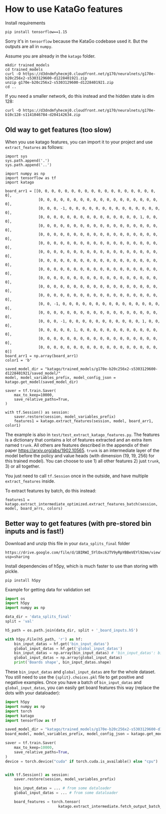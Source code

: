 # How to use KataGo features

Install requirements
```
pip install tensorflow==1.15
```

Sorry it's in `tensorflow` because the KataGo codebase used it. But the outputs are all in `numpy`.

Assume you are already in the `katago` folder.

```
mkdir trained_models
cd trained_models
curl -O https://d3dndmfyhecmj0.cloudfront.net/g170/neuralnets/g170e-b20c256x2-s5303129600-d1228401921.zip
unzip g170e-b20c256x2-s5303129600-d1228401921.zip
cd ..
```

If you need a smaller network, do this instead and the hidden state is dim 128:
```
curl -O https://d3dndmfyhecmj0.cloudfront.net/g170/neuralnets/g170e-b10c128-s1141046784-d204142634.zip
```


## Old way to get features (too slow)

When you use katago features, you can import it to your project and use `extract_features` as follows:

````
import sys
sys.path.append('.')
sys.path.append('..')

import numpy as np
import tensorflow as tf
import katago

board_arr1 = [[0, 0, 0, 0, 0, 0, 0, 0, 0, 0, 0, 0, 0, 0, 0, 0, 0, 0, 0],
               [0, 0, 0, 0, 0, 0, 0, 0, 0, 0, 0, 0, 0, 0, 0, 0, 0, 0, 0],
               [0, 0, 0, -1, 0, 0, 0, 0, 0, 0, 0, 0, 0, 0, 0, 0, 0, 0, 0],
               [0, 0, 0, 0, 0, 0, 0, 0, 0, 0, 0, 0, 0, 0, 0, 1, 0, 0, 0],
               [0, 0, 0, 0, 0, 0, 0, 0, 0, 0, 0, 0, 0, 0, 0, 0, 0, 0, 0],
               [0, 0, 0, 0, 0, 0, 0, 0, 0, 0, 0, 0, 0, 0, 0, 0, 0, 0, 0],
               [0, 0, 0, 0, 0, 0, 0, 0, 0, 0, 0, 0, 0, 0, 0, 0, 0, 0, 0],
               [0, 0, 0, 0, 0, 0, 0, 0, 0, 0, 0, 0, 0, 0, 0, 0, 0, 0, 0],
               [0, 0, 0, 0, 0, 0, 0, 0, 0, 0, 0, 0, 0, 0, 0, 0, 0, 0, 0],
               [0, 0, 0, 0, 0, 0, 0, 0, 0, 0, 0, 0, 0, 0, 0, 0, 0, 0, 0],
               [0, 0, 0, 0, 0, 0, 0, 0, 0, 0, 0, 0, 0, 0, 0, 0, 0, 0, 0],
               [0, 0, 0, 0, 0, 0, 0, 0, 0, 0, 0, 0, 0, 0, 0, 0, 0, 0, 0],
               [0, 0, 0, 0, 0, 0, 0, 0, 0, 0, 0, 0, 0, 0, 0, 0, 0, 0, 0],
               [0, 0, -1, 0, 0, 0, 0, 0, 0, 0, 0, 0, 0, 0, 0, 0, 0, 0, 0],
               [0, 0, 0, 0, 0, 0, 0, 0, 0, 0, 0, 0, 0, 0, 0, 0, 0, 0, 0],
               [0, 0, 0, -1, 0, 0, 0, 0, 0, 0, 0, 0, 0, 0, 0, 1, 0, 0, 0],
               [0, 0, 0, 0, 0, 1, 0, 0, 0, 0, 0, 0, 0, 0, 0, 0, 0, 0, 0],
               [0, 0, 0, 0, 0, 0, 0, 0, 0, 0, 0, 0, 0, 0, 0, 0, 0, 0, 0],
               [0, 0, 0, 0, 0, 0, 0, 0, 0, 0, 0, 0, 0, 0, 0, 0, 0, 0, 0]]
board_arr1 = np.array(board_arr1)
color1 = 'b'

saved_model_dir = "katago/trained_models/g170e-b20c256x2-s5303129600-d1228401921/saved_model/"
model, model_variables_prefix, model_config_json = katago.get_model(saved_model_dir)

saver = tf.train.Saver(
    max_to_keep=10000,
    save_relative_paths=True,
)

with tf.Session() as session:
    saver.restore(session, model_variables_prefix)
    features1 = katago.extract_features(session, model, board_arr1, color1)
````

The example is also in `test/test_extract_katago_features.py`. The features is a dictionary that contains a lot of features extracted and an extra item named `trunk`. All others are features described in the appendix of their paper https://arxiv.org/abs/1902.10565. `trunk` is an intermediate layer of the model before the policy and value heads (with dimension (19, 19, 256) for this trained model). You can choose to use 1) all other features 2) just `trunk`, 3) or all together.

You just need to call `tf.Session` once in the outside, and have multiple `extract_features` inside.

To extract features by batch, do this instead:

```
features1 = katago.extract_intermediate_optimized.extract_features_batch(session, model, board_arrs, colors)
```

## Better way to get features (with pre-stored bin inputs and is fast!)

Download and unzip this file in your `data_splits_final` folder

```
https://drive.google.com/file/d/1BIRWI_5YlOxc6JTV9yRpYBBeVEYl92mm/view?usp=sharing
```

Install dependencies of h5py, which is much faster to use than storing with pickle.

```
pip install h5py
```

Example for getting data for validation set

```python
import os
import h5py
import numpy as np

data_dir = 'data_splits_final'
split = 'val'

h5_path = os.path.join(data_dir, split + '_board_inputs.h5')

with h5py.File(h5_path, 'r') as hf:
    bin_input_datas = hf.get('bin_input_datas')
    global_input_datas = hf.get('global_input_datas')
    bin_input_datas = np.array(bin_input_datas) # 'bin_input_datas': bin_input_datas, 'global_input_datas': global_input_datas
    global_input_datas = np.array(global_input_datas)
    print('Boards shape', bin_input_datas.shape)

```

These `bin_input_datas` and `global_input_datas` are for the whole dataset. You still need to use the `{split}.choices.pkl` file to get positive and negative examples. Once you have a batch of `bin_input_datas` and `global_input_datas`, you can easily get board features this way (replace the dots with your dataloader):

```python
import h5py
import numpy as np
import torch
import katago
import tensorflow as tf

saved_model_dir = "katago/trained_models/g170e-b20c256x2-s5303129600-d1228401921/saved_model/"
board_model, model_variables_prefix, model_config_json = katago.get_model(saved_model_dir)

saver = tf.train.Saver(
    max_to_keep=10000,
    save_relative_paths=True,
)
device = torch.device("cuda" if torch.cuda.is_available() else "cpu")


with tf.Session() as session:
    saver.restore(session, model_variables_prefix)

    bin_input_datas = ... # from some dataloader
    global_input_datas = ... # from some dataloader

    board_features = torch.tensor(
                        katago.extract_intermediate.fetch_output_batch_with_bin_input(session, board_model, bin_input_datas, global_input_datas)).to(device)
```
